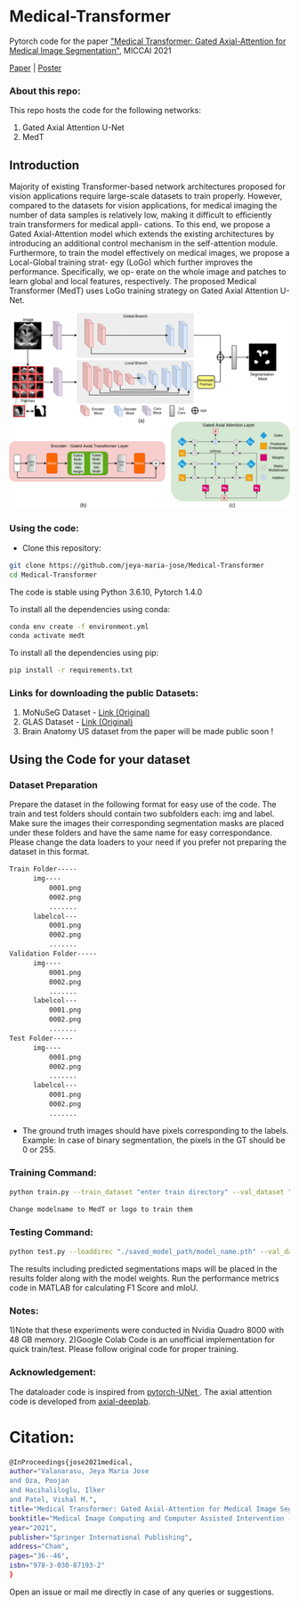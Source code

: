 # Medical-Transformer

 <a href="https://arxiv.org/abs/2102.10662"> </a> 

Pytorch code for the paper 
["Medical Transformer: Gated Axial-Attention for
Medical Image Segmentation"](https://arxiv.org/pdf/2102.10662.pdf), MICCAI 2021

[Paper](https://arxiv.org/pdf/2102.10662.pdf) | [Poster](https://drive.google.com/file/d/1gMjc5guT_dYQFT6TEEwdHAFKwG5XkEc9/view?usp=sharing)

### About this repo:

This repo hosts the code for the following networks:

1) Gated Axial Attention U-Net
2) MedT

## Introduction

Majority of existing Transformer-based network architectures proposed for vision applications require large-scale
datasets to train properly. However, compared to the datasets for vision
applications, for medical imaging the number of data samples is relatively
low, making it difficult to efficiently train transformers for medical appli-
cations. To this end, we propose a Gated Axial-Attention model which
extends the existing architectures by introducing an additional control
mechanism in the self-attention module. Furthermore, to train the model
effectively on medical images, we propose a Local-Global training strat-
egy (LoGo) which further improves the performance. Specifically, we op-
erate on the whole image and patches to learn global and local features,
respectively. The proposed Medical Transformer (MedT) uses LoGo training strategy on Gated Axial Attention U-Net.

<p align="center">
  <img src="img/medt1.png" width="800"/>
</p>

### Using the code:

- Clone this repository:
```bash
git clone https://github.com/jeya-maria-jose/Medical-Transformer
cd Medical-Transformer
```

The code is stable using Python 3.6.10, Pytorch 1.4.0

To install all the dependencies using conda:

```bash
conda env create -f environment.yml
conda activate medt
```

To install all the dependencies using pip:

```bash
pip install -r requirements.txt
```

### Links for downloading the public Datasets:

1) MoNuSeG Dataset - <a href="https://monuseg.grand-challenge.org/Data/"> Link (Original)</a> 
2) GLAS Dataset - <a href="https://warwick.ac.uk/fac/sci/dcs/research/tia/glascontest/"> Link (Original) </a> 
3) Brain Anatomy US dataset from the paper will be made public soon !

## Using the Code for your dataset

### Dataset Preparation

Prepare the dataset in the following format for easy use of the code. The train and test folders should contain two subfolders each: img and label. Make sure the images their corresponding segmentation masks are placed under these folders and have the same name for easy correspondance. Please change the data loaders to your need if you prefer not preparing the dataset in this format.



```bash
Train Folder-----
      img----
          0001.png
          0002.png
          .......
      labelcol---
          0001.png
          0002.png
          .......
Validation Folder-----
      img----
          0001.png
          0002.png
          .......
      labelcol---
          0001.png
          0002.png
          .......
Test Folder-----
      img----
          0001.png
          0002.png
          .......
      labelcol---
          0001.png
          0002.png
          .......

```

- The ground truth images should have pixels corresponding to the labels. Example: In case of binary segmentation, the pixels in the GT should be 0 or 255.

### Training Command:

```bash 
python train.py --train_dataset "enter train directory" --val_dataset "enter validation directory" --direc 'path for results to be saved' --batch_size 4 --epoch 400 --save_freq 10 --modelname "gatedaxialunet" --learning_rate 0.001 --imgsize 128 --gray "no"
```

```bash
Change modelname to MedT or logo to train them
```

### Testing Command:

```bash 
python test.py --loaddirec "./saved_model_path/model_name.pth" --val_dataset "test dataset directory" --direc 'path for results to be saved' --batch_size 1 --modelname "gatedaxialunet" --imgsize 128 --gray "no"
```

The results including predicted segmentations maps will be placed in the results folder along with the model weights. Run the performance metrics code in MATLAB for calculating F1 Score and mIoU. 

### Notes:

1)Note that these experiments were conducted in Nvidia Quadro 8000 with 48 GB memory. 
2)Google Colab Code is an unofficial implementation for quick train/test. Please follow original code for proper training.

### Acknowledgement:

The dataloader code is inspired from <a href="https://github.com/cosmic-cortex/pytorch-UNet"> pytorch-UNet </a>. The axial attention code is developed from <a href="https://github.com/csrhddlam/axial-deeplab">axial-deeplab</a>. 

# Citation:

```bash
@InProceedings{jose2021medical,
author="Valanarasu, Jeya Maria Jose
and Oza, Poojan
and Hacihaliloglu, Ilker
and Patel, Vishal M.",
title="Medical Transformer: Gated Axial-Attention for Medical Image Segmentation",
booktitle="Medical Image Computing and Computer Assisted Intervention -- MICCAI 2021",
year="2021",
publisher="Springer International Publishing",
address="Cham",
pages="36--46",
isbn="978-3-030-87193-2"
}

```

Open an issue or mail me directly in case of any queries or suggestions. 
